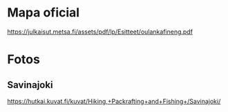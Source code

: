# Mapa oficial

https://julkaisut.metsa.fi/assets/pdf/lp/Esitteet/oulankafineng.pdf

# Fotos

## Savinajoki

https://hutkai.kuvat.fi/kuvat/Hiking,+Packrafting+and+Fishing+/Savinajoki/
